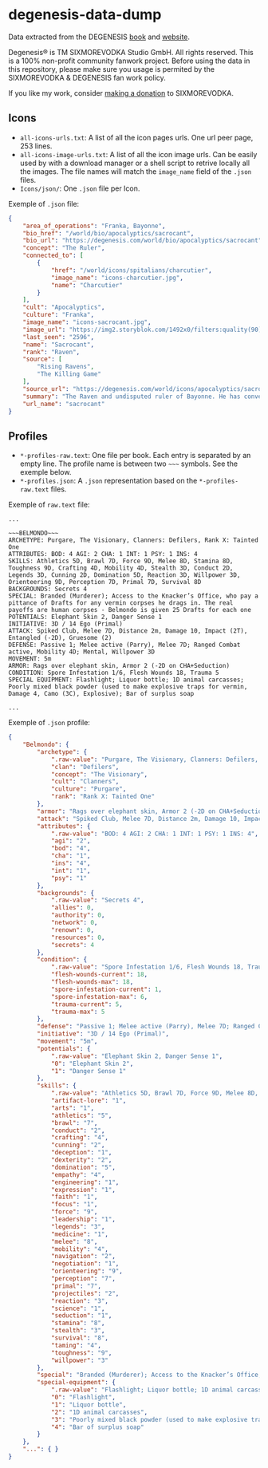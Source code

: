 # degenesis-data-dump

Data extracted from the DEGENESIS [book](https://degenesis.com/downloads/books) and [website](https://degenesis.com).

Degenesis® is TM SIXMOREVODKA Studio GmbH. All rights reserved. This is a 100% non-profit community fanwork project. Before using the data in this repository, please make sure you usage is permited by the SIXMOREVODKA & DEGENESIS fan work policy.

If you like my work, consider [making a donation](https://degenesis.com/support-us) to SIXMOREVODKA.

## Icons

- `all-icons-urls.txt`: A list of all the icon pages urls. One url peer page, 253 lines.
- `all-icons-image-urls.txt`: A list of all the icon image urls. Can be easily used by with a download manager or a shell script to retrive locally all the images. The file names will match the `image_name` field of the `.json` files. 
- `Icons/json/`: One `.json` file per Icon. 

Exemple of `.json` file:

```JSON
{
    "area_of_operations": "Franka, Bayonne",
    "bio_href": "/world/bio/apocalyptics/sacrocant",
    "bio_url": "https://degenesis.com/world/bio/apocalyptics/sacrocant",
    "concept": "The Ruler",
    "connected_to": [
        {
            "href": "/world/icons/spitalians/charcutier",
            "image_name": "icons-charcutier.jpg",
            "name": "Charcutier"
        }
    ],
    "cult": "Apocalyptics",
    "culture": "Franka",
    "image_name": "icons-sacrocant.jpg",
    "image_url": "https://img2.storyblok.com/1492x0/filters:quality(90)/f/72501/2000x2000/d22b457f91/icons-sacrocant.jpg",
    "last_seen": "2596",
    "name": "Sacrocant",
    "rank": "Raven",
    "source": [
        "Rising Ravens",
        "The Killing Game"
    ],
    "source_url": "https://degenesis.com/world/icons/apocalyptics/sacrocant",
    "summary": "The Raven and undisputed ruler of Bayonne. He has converted a bogged down Surge Tank in the Rh\u00f4ne swamps into his Flock\u2019s nest.",
    "url_name": "sacrocant"
}
```

## Profiles

- `*-profiles-raw.text`: One file per book. Each entry is separated by an empty line. The profile name is between two `~~~` symbols. See the exemple below.
- `*-profiles.json`: A `.json` representation based on the `*-profiles-raw.text` files. 

Exemple of `raw.text` file:
```
...

~~~BELMONDO~~~
ARCHETYPE: Purgare, The Visionary, Clanners: Defilers, Rank X: Tainted One
ATTRIBUTES: BOD: 4 AGI: 2 CHA: 1 INT: 1 PSY: 1 INS: 4
SKILLS: Athletics 5D, Brawl 7D, Force 9D, Melee 8D, Stamina 8D, Toughness 9D, Crafting 4D, Mobility 4D, Stealth 3D, Conduct 2D, Legends 3D, Cunning 2D, Domination 5D, Reaction 3D, Willpower 3D, Orienteering 9D, Perception 7D, Primal 7D, Survival 8D
BACKGROUNDS: Secrets 4
SPECIAL: Branded (Murderer); Access to the Knacker’s Office, who pay a pittance of Drafts for any vermin corpses he drags in. The real payoffs are human corpses - Belmondo is given 25 Drafts for each one
POTENTIALS: Elephant Skin 2, Danger Sense 1
INITIATIVE: 3D / 14 Ego (Primal)
ATTACK: Spiked Club, Melee 7D, Distance 2m, Damage 10, Impact (2T), Entangled (-2D), Gruesome (2)
DEFENSE: Passive 1; Melee active (Parry), Melee 7D; Ranged Combat active, Mobility 4D; Mental, Willpower 3D
MOVEMENT: 5m
ARMOR: Rags over elephant skin, Armor 2 (-2D on CHA+Seduction)
CONDITION: Spore Infestation 1/6, Flesh Wounds 18, Trauma 5
SPECIAL EQUIPMENT: Flashlight; Liquor bottle; 1D animal carcasses; Poorly mixed black powder (used to make explosive traps for vermin, Damage 4, Camo (3C), Explosive); Bar of surplus soap

...
```

Exemple of `.json` profile:
```JSON
{
    "Belmondo": {
        "archetype": {
            ".raw-value": "Purgare, The Visionary, Clanners: Defilers, Rank X: Tainted One",
            "clan": "Defilers",
            "concept": "The Visionary",
            "cult": "Clanners",
            "culture": "Purgare",
            "rank": "Rank X: Tainted One"
        },
        "armor": "Rags over elephant skin, Armor 2 (-2D on CHA+Seduction)",
        "attack": "Spiked Club, Melee 7D, Distance 2m, Damage 10, Impact (2T), Entangled (-2D), Gruesome (2)",
        "attributes": {
            ".raw-value": "BOD: 4 AGI: 2 CHA: 1 INT: 1 PSY: 1 INS: 4",
            "agi": "2",
            "bod": "4",
            "cha": "1",
            "ins": "4",
            "int": "1",
            "psy": "1"
        },
        "backgrounds": {
            ".raw-value": "Secrets 4",
            "allies": 0,
            "authority": 0,
            "network": 0,
            "renown": 0,
            "resources": 0,
            "secrets": 4
        },
        "condition": {
            ".raw-value": "Spore Infestation 1/6, Flesh Wounds 18, Trauma 5",
            "flesh-wounds-current": 18,
            "flesh-wounds-max": 18,
            "spore-infestation-current": 1,
            "spore-infestation-max": 6,
            "trauma-current": 5,
            "trauma-max": 5
        },
        "defense": "Passive 1; Melee active (Parry), Melee 7D; Ranged Combat active, Mobility 4D; Mental, Willpower 3D",
        "initiative": "3D / 14 Ego (Primal)",
        "movement": "5m",
        "potentials": {
            ".raw-value": "Elephant Skin 2, Danger Sense 1",
            "0": "Elephant Skin 2",
            "1": "Danger Sense 1"
        },
        "skills": {
            ".raw-value": "Athletics 5D, Brawl 7D, Force 9D, Melee 8D, Stamina 8D, Toughness 9D, Crafting 4D, Mobility 4D, Stealth 3D, Conduct 2D, Legends 3D, Cunning 2D, Domination 5D, Reaction 3D, Willpower 3D, Orienteering 9D, Perception 7D, Primal 7D, Survival 8D",
            "artifact-lore": "1",
            "arts": "1",
            "athletics": "5",
            "brawl": "7",
            "conduct": "2",
            "crafting": "4",
            "cunning": "2",
            "deception": "1",
            "dexterity": "2",
            "domination": "5",
            "empathy": "4",
            "engineering": "1",
            "expression": "1",
            "faith": "1",
            "focus": "1",
            "force": "9",
            "leadership": "1",
            "legends": "3",
            "medicine": "1",
            "melee": "8",
            "mobility": "4",
            "navigation": "2",
            "negotiation": "1",
            "orienteering": "9",
            "perception": "7",
            "primal": "7",
            "projectiles": "2",
            "reaction": "3",
            "science": "1",
            "seduction": "1",
            "stamina": "8",
            "stealth": "3",
            "survival": "8",
            "taming": "4",
            "toughness": "9",
            "willpower": "3"
        },
        "special": "Branded (Murderer); Access to the Knacker’s Office, who pay a pittance of Drafts for any vermin corpses he drags in. The real payoffs are human corpses - Belmondo is given 25 Drafts for each one",
        "special-equipment": {
            ".raw-value": "Flashlight; Liquor bottle; 1D animal carcasses; Poorly mixed black powder (used to make explosive traps for vermin, Damage 4, Camo (3C), Explosive); Bar of surplus soap",
            "0": "Flashlight",
            "1": "Liquor bottle",
            "2": "1D animal carcasses",
            "3": "Poorly mixed black powder (used to make explosive traps for vermin, Damage 4, Camo (3C), Explosive)",
            "4": "Bar of surplus soap"
        }
    },
    "...": { }
}
```
